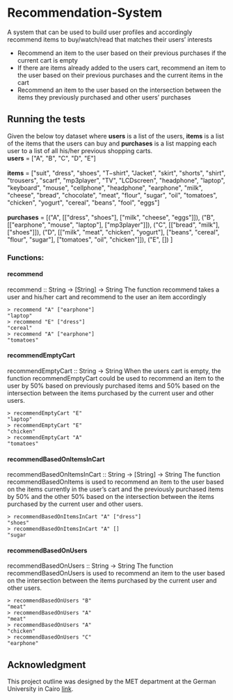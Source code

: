 # Recommendation-System
A system that can be used to build user profiles and accordingly recommend items to buy/watch/read that matches their users’ interests<br/>
* Recommend an item to the user based on their previous purchases if the current cart is empty<br/>
* If there are items already added to the users cart, recommend an item to the user based on their previous purchases and the current items in the cart<br/>
* Recommend an item to the user based on the intersection between the items they previously purchased and other users’ purchases<br/>
## Running the tests
Given the below toy dataset where <b>users</b> is a list of the users, <b>items</b> is a list of the items that the users can buy and <b>purchases</b> is a list  mapping each user to a list of all his/her previous shopping carts.<br/>
<b>users</b> = ["A", "B", "C", "D", "E"]<br/><br/>
<b>items</b> = ["suit", "dress", "shoes", "T−shirt", "Jacket", "skirt", "shorts", "shirt", "trousers", "scarf", "mp3player", "TV", "LCDscreen", "headphone", "laptop", "keyboard", "mouse", "cellphone", "headphone", "earphone", "milk", "cheese", "bread", "chocolate", "meat", "flour", "sugar", "oil", "tomatoes", "chicken", "yogurt", "cereal", "beans", "fool", "eggs"]<br/><br/>
<b>purchases</b> = [("A", [["dress", "shoes"], ["milk", "cheese", "eggs"]]), 
("B", [["earphone", "mouse", "laptop"], ["mp3player"]]), 
("C", [["bread", "milk"], ["shoes"]]), 
("D", [["milk", "meat", "chicken", "yogurt"], ["beans", "cereal", "flour", "sugar"], ["tomatoes", "oil", "chicken"]]), 
("E", [])
]<br/>
### Functions:
#### recommend
recommend :: String -> [String] -> String
The function recommend takes a user and his/her cart and recommend to the user an item accordingly
```
> recommend "A" ["earphone"]
"laptop"
> recommend "E" ["dress"]
"cereal"
> recommend "A" ["earphone"]
"tomatoes"
```
#### recommendEmptyCart
recommendEmptyCart :: String -> String
When the users cart is empty, the function recommendEmptyCart could be used to recommend an item to the user by 50% based on previously purchased items and 50% based on the intersection between the items purchased by the current user and other users.
```
> recommendEmptyCart "E"
"laptop"
> recommendEmptyCart "E"
"chicken"
> recommendEmptyCart "A"
"tomatoes"
```
#### recommendBasedOnItemsInCart
recommendBasedOnItemsInCart :: String -> [String] -> String
The function recommendBasedOnItems is used to recommend an item to the user based on the items
currently in the user’s cart and the previously purchased items by 50% and the other 50% based on the
intersection between the items purchased by the current user and other users.
```
> recommendBasedOnItemsInCart "A" ["dress"]
"shoes"
> recommendBasedOnItemsInCart "A" []
"sugar
```
#### recommendBasedOnUsers
recommendBasedOnUsers :: String -> String
The function recommendBasedOnUsers is used to recommend an item to the user based on the intersection
between the items purchased by the current user and other users.
```
> recommendBasedOnUsers "B"
"meat"
> recommendBasedOnUsers "A"
"meat"
> recommendBasedOnUsers "A"
"chicken"
> recommendBasedOnUsers "C"
"earphone"
```
## Acknowledgment
This project outline was designed by the MET department at the German University in Cairo [link](http://met.guc.edu.eg/Download.ashx?id=29081&file=HaskellProjectDescription_2019_updated_11_4_2019_29081.pdf).
